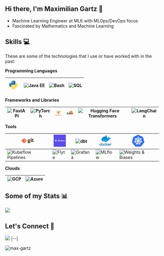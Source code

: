 ## Hi there, I'm Maximilian Gartz 👋

- Machine Learning Engineer at ML6 with MLOps/DevOps focus
- Fascinated by Mathematics and Machine Learning

## Skills :computer:

These are some of the technologies that I use or have worked with in the past:

**Programming Languages**

<img title="Python" alt="Python" width="40px" src="https://raw.githubusercontent.com/github/explore/master/topics/python/python.png"/>|<img alt="Java EE" title="Java EE" width="40px" src="https://avatars.githubusercontent.com/u/23086798?s=200&v=4">|<img alt="Bash" title="Bash" width="40px" src="https://upload.wikimedia.org/wikipedia/commons/8/82/Gnu-bash-logo.svg">|<img alt="SQL" title="SQL" width="40px" src="https://upload.wikimedia.org/wikipedia/commons/8/87/Sql_data_base_with_logo.png?20210130181641">
|--|--|--|--|

**Frameworks and Libraries**

<img title="FastAPI" alt="FastAPI" width="40px" src="https://fastapi.tiangolo.com/img/logo-margin/logo-teal.png">|<img title="PyTorch" alt="PyTorch" width="40px" src="https://raw.githubusercontent.com/pytorch/pytorch/master/docs/source/_static/img/pytorch-logo-dark.svg">|<img title="TensorFlow" alt="TensorFlow" width="40px" src="https://raw.githubusercontent.com/github/explore/master/topics/tensorflow/tensorflow.png">|<img title="Scikit-Learn" alt="Scikit Learn" width="40px" src="https://raw.githubusercontent.com/github/explore/master/topics/scikit-learn/scikit-learn.png">|<img title="Hugging Face Transformers" alt="Hugging Face Transformers" width="40px" src="https://camo.githubusercontent.com/b253a30b83a0724f3f74f3f58236fb49ced8d7b27cb15835c9978b54e444ab08/68747470733a2f2f68756767696e67666163652e636f2f64617461736574732f68756767696e67666163652f646f63756d656e746174696f6e2d696d616765732f7265736f6c76652f6d61696e2f7472616e73666f726d6572735f6c6f676f5f6e616d652e706e67">|<img title="LangChain" alt="LangChain" width="40px" src="https://avatars.githubusercontent.com/u/126733545?s=200&v=4">
|--|--|--|--|--|--|

**Tools**

<img title="Git" alt="Git" width="40px" src="https://raw.githubusercontent.com/github/explore/master/topics/git/git.png">|<img title="Terraform" alt="Terraform" width="40px" src="https://raw.githubusercontent.com/github/explore/master/topics/terraform/terraform.png">|<img title="dbt" alt="dbt" width="40px" src="https://avatars.githubusercontent.com/u/18339788?s=48&v=4">|<img title="Docker" alt="Docker" width="40px" src="https://raw.githubusercontent.com/github/explore/master/topics/docker/docker.png">|<img title="Kubernetes" alt="Kubernetes" width="40px" src="https://raw.githubusercontent.com/github/explore/master/topics/kubernetes/kubernetes.png">|
|--|--|--|--|--|
<img title="Kubeflow Pipelines" alt="Kubeflow Pipelines" width="40px" src="https://avatars.githubusercontent.com/u/33164907?s=200&v=4">|<img title="Flyte" alt="Flyte" width="40px" src="https://avatars.githubusercontent.com/u/35380635?s=200&v=4">|<img title="Grafana" alt="Grafana" width="40px" src="https://avatars.githubusercontent.com/u/7195757?s=48&v=4">|<img title="MLflow" alt="MLflow" width="40px" src="https://avatars.githubusercontent.com/u/39938107?s=48&v=4">|<img title="Weights & Biases" alt="Weights & Biases" width="40px" src="https://avatars.githubusercontent.com/u/26401354?s=200&v=4">

**Clouds**

<img title="GCP" alt="GCP" width="40px" src="https://avatars.githubusercontent.com/u/2810941?s=200&v=4">|<img title="Azure" alt="Azure" width="40px" src="https://avatars.githubusercontent.com/u/6844498?s=200&v=4">
|--|--|

## Some of my Stats :bar_chart:

<img src="https://github-readme-stats.vercel.app/api?username=max-gartz&show_icons=true&theme=radical&include_all_commits=true">

## Let's Connect :handshake:

<a href="www.linkedin.com/in/maximilian-gartz-a94380192/"><img src="https://cdn2.iconfinder.com/data/icons/social-media-2285/512/1_Linkedin_unofficial_colored_svg-128.png" width="40"></a>
|--|

<!-- Profile Views -->

<img src="https://komarev.com/ghpvc/?username=max-gartz&label=Profile%20views&color=0e75b6&style=flat" alt="max-gartz" height=21px/>